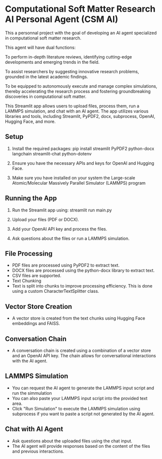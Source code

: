 # Computational Soft Matter Research AI Personal Agent (CSM AI)

This a personnal project with the goal of developing an AI agent specialized in computational soft matter research. 

This agent will have dual functions:

To perform in-depth literature reviews, identifying cutting-edge developments and emerging trends in the field.

To assist researchers by suggesting innovative research problems, grounded in the latest academic findings.

To be equipped to autonomously execute and manage complex simulations, thereby accelerating the research process and fostering groundbreaking discoveries in computational soft matter.

This Streamlit app allows users to upload files, process them, run a LAMMPS simulation, and chat with an AI agent. The app utilizes various libraries and tools, including Streamlit, PyPDF2, docx, subprocess, OpenAI, Hugging Face, and more.

## Setup

1. Install the required packages:
pip install streamlit PyPDF2 python-docx langchain streamlit-chat python-dotenv

2. Ensure you have the necessary APIs and keys for OpenAI and Hugging Face.

3. Make sure you have installed on your system the Large-scale Atomic/Molecular Massively Parallel Simulator (LAMMPS) program
   
## Running the App

1. Run the Streamlit app using:
streamlit run main.py

2. Upload your files (PDF or DOCX).

3. Add your OpenAI API key and process the files.

4. Ask questions about the files or run a LAMMPS simulation.

## File Processing
- PDF files are processed using PyPDF2 to extract text.
- DOCX files are processed using the python-docx library to extract text.
- CSV files are supported.
- Text Chunking
- Text is split into chunks to improve processing efficiency. This is done using a custom CharacterTextSplitter class.

## Vector Store Creation
- A vector store is created from the text chunks using Hugging Face embeddings and FAISS.

## Conversation Chain
- A conversation chain is created using a combination of a vector store and an OpenAI API key. The chain allows for conversational interactions with the AI agent.

## LAMMPS Simulation
- You can request the AI agent to generate the LAMMPS input script and run the simmulation
- You can also paste your LAMMPS input script into the provided text area.
- Click "Run Simulation" to execute the LAMMPS simulation using subprocess if you want to paste a script not generated by the AI agent.
  
## Chat with AI Agent
- Ask questions about the uploaded files using the chat input.
- The AI agent will provide responses based on the content of the files and previous interactions.

